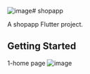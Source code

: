 ![image](https://github.com/Ibrahimnasser2/shopapp/assets/85452585/b585a62a-25c8-442c-b63f-11d3170488c9)# shopapp

A shopapp Flutter project.

## Getting Started
1-home page
   ![image](https://github.com/Ibrahimnasser2/shopapp/assets/85452585/266fb657-de4b-4756-be5d-38170c255081)

